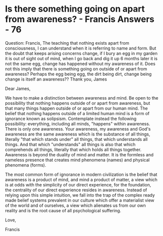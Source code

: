 # Is there something going on apart from awareness? - Francis Answers - 76

Question: Francis, The teaching that nothing exists apart from consciousness, I can understand when it is referring to name and form. But the doubt that keeps arising concerns change, if I bury an egg in my garden it is out of sight out of mind, when I go back and dig it up 6 months later it is not the same egg, change has happened without my awareness of it. Does not this imply that there is something going on outside of or apart from awareness? Perhaps the egg being egg, the dirt being dirt, change being change is itself an awareness?? Thank you, James

Dear James,

We have to make a distinction between awareness and mind. Be open to the possibility that nothing happens outside of or apart from awareness, but that many things happen outside of or apart from our human mind. The belief that nothing happens outside of a limited human mind is a form of ignorance known as solipsism. Contemplate instead the following possibility: everything, including all minds, "happens" within awareness. There is only one awareness. Your awareness, my awareness and God's awareness are the same awareness which is the substance of all things, literally "that which stands under" all things, that which understands all things. And that which "understands" all things is also that which comprehends all things, literally that which holds all things together. Awareness is beyond the duality of mind and matter. It is the formless and nameless presence that creates mind phenomena (names) and physical phenomena (forms). 

The most common form of ignorance in modern civilization is the belief that awareness is a product of mind, and mind a product of matter, a view which is at odds with the simplicity of our direct experience, for the foundation, the centrality of our direct experience resides in awareness. Instead of relying upon this simple intuition, we fall into the trap of the complex ready made belief systems prevalent in our culture which offer a materialist view of the world and of ourselves, a view which alienates us from our own reality and is the root cause of all psychological suffering.

Love,

Francis

